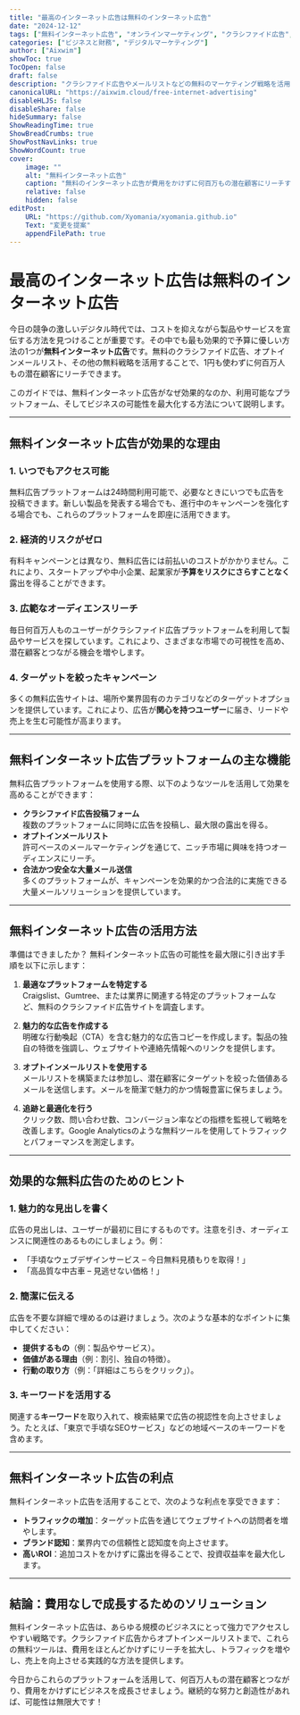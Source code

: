 ```yaml
---
title: "最高のインターネット広告は無料のインターネット広告"
date: "2024-12-12"
tags: ["無料インターネット広告", "オンラインマーケティング", "クラシファイド広告", "デジタルマーケティング", "広告戦略"]
categories: ["ビジネスと財務", "デジタルマーケティング"]
author: ["Aixwim"]
showToc: true
TocOpen: false
draft: false
description: "クラシファイド広告やメールリストなどの無料のマーケティング戦略を活用したインターネット広告の利点を探ります。お金を使わずに製品やサービスを効果的に宣伝する方法を学びましょう。"
canonicalURL: "https://aixwim.cloud/free-internet-advertising"
disableHLJS: false
disableShare: false
hideSummary: false
ShowReadingTime: true
ShowBreadCrumbs: true
ShowPostNavLinks: true
ShowWordCount: true
cover:
    image: ""
    alt: "無料インターネット広告"
    caption: "無料のインターネット広告が費用をかけずに何百万もの潜在顧客にリーチする方法を学びましょう。"
    relative: false
    hidden: false
editPost:
    URL: "https://github.com/Xyomania/xyomania.github.io"
    Text: "変更を提案"
    appendFilePath: true
---
```


# 最高のインターネット広告は無料のインターネット広告

今日の競争の激しいデジタル時代では、コストを抑えながら製品やサービスを宣伝する方法を見つけることが重要です。その中でも最も効果的で予算に優しい方法の1つが**無料インターネット広告**です。無料のクラシファイド広告、オプトインメールリスト、その他の無料戦略を活用することで、1円も使わずに何百万人もの潜在顧客にリーチできます。

このガイドでは、無料インターネット広告がなぜ効果的なのか、利用可能なプラットフォーム、そしてビジネスの可能性を最大化する方法について説明します。

---

## 無料インターネット広告が効果的な理由

### 1. **いつでもアクセス可能**
無料広告プラットフォームは24時間利用可能で、必要なときにいつでも広告を投稿できます。新しい製品を発表する場合でも、進行中のキャンペーンを強化する場合でも、これらのプラットフォームを即座に活用できます。

### 2. **経済的リスクがゼロ**
有料キャンペーンとは異なり、無料広告には前払いのコストがかかりません。これにより、スタートアップや中小企業、起業家が**予算をリスクにさらすことなく**露出を得ることができます。

### 3. **広範なオーディエンスリーチ**
毎日何百万人ものユーザーがクラシファイド広告プラットフォームを利用して製品やサービスを探しています。これにより、さまざまな市場での可視性を高め、潜在顧客とつながる機会を増やします。

### 4. **ターゲットを絞ったキャンペーン**
多くの無料広告サイトは、場所や業界固有のカテゴリなどのターゲットオプションを提供しています。これにより、広告が**関心を持つユーザー**に届き、リードや売上を生む可能性が高まります。

---

## 無料インターネット広告プラットフォームの主な機能

無料広告プラットフォームを使用する際、以下のようなツールを活用して効果を高めることができます：
- **クラシファイド広告投稿フォーム**  
  複数のプラットフォームに同時に広告を投稿し、最大限の露出を得る。
- **オプトインメールリスト**  
  許可ベースのメールマーケティングを通じて、ニッチ市場に興味を持つオーディエンスにリーチ。
- **合法かつ安全な大量メール送信**  
  多くのプラットフォームが、キャンペーンを効果的かつ合法的に実施できる大量メールソリューションを提供しています。

---

## 無料インターネット広告の活用方法

準備はできましたか？ 無料インターネット広告の可能性を最大限に引き出す手順を以下に示します：

1. **最適なプラットフォームを特定する**  
   Craigslist、Gumtree、または業界に関連する特定のプラットフォームなど、無料のクラシファイド広告サイトを調査します。

2. **魅力的な広告を作成する**  
   明確な行動喚起（CTA）を含む魅力的な広告コピーを作成します。製品の独自の特徴を強調し、ウェブサイトや連絡先情報へのリンクを提供します。

3. **オプトインメールリストを使用する**  
   メールリストを構築または参加し、潜在顧客にターゲットを絞った価値あるメールを送信します。メールを簡潔で魅力的かつ情報豊富に保ちましょう。

4. **追跡と最適化を行う**  
   クリック数、問い合わせ数、コンバージョン率などの指標を監視して戦略を改善します。Google Analyticsのような無料ツールを使用してトラフィックとパフォーマンスを測定します。

---

## 効果的な無料広告のためのヒント

### 1. **魅力的な見出しを書く**
広告の見出しは、ユーザーが最初に目にするものです。注意を引き、オーディエンスに関連性のあるものにしましょう。例：
- 「手頃なウェブデザインサービス – 今日無料見積もりを取得！」
- 「高品質な中古車 – 見逃せない価格！」

### 2. **簡潔に伝える**
広告を不要な詳細で埋めるのは避けましょう。次のような基本的なポイントに集中してください：
- **提供するもの**（例：製品やサービス）。
- **価値がある理由**（例：割引、独自の特徴）。
- **行動の取り方**（例：「詳細はこちらをクリック」）。

### 3. **キーワードを活用する**
関連する**キーワード**を取り入れて、検索結果で広告の視認性を向上させましょう。たとえば、「東京で手頃なSEOサービス」などの地域ベースのキーワードを含めます。

---

## 無料インターネット広告の利点

無料インターネット広告を活用することで、次のような利点を享受できます：
- **トラフィックの増加**：ターゲット広告を通じてウェブサイトへの訪問者を増やします。
- **ブランド認知**：業界内での信頼性と認知度を向上させます。
- **高いROI**：追加コストをかけずに露出を得ることで、投資収益率を最大化します。

---

## 結論：費用なしで成長するためのソリューション

無料インターネット広告は、あらゆる規模のビジネスにとって強力でアクセスしやすい戦略です。クラシファイド広告からオプトインメールリストまで、これらの無料ツールは、費用をほとんどかけずにリーチを拡大し、トラフィックを増やし、売上を向上させる実践的な方法を提供します。

今日からこれらのプラットフォームを活用して、何百万人もの潜在顧客とつながり、費用をかけずにビジネスを成長させましょう。継続的な努力と創造性があれば、可能性は無限大です！
